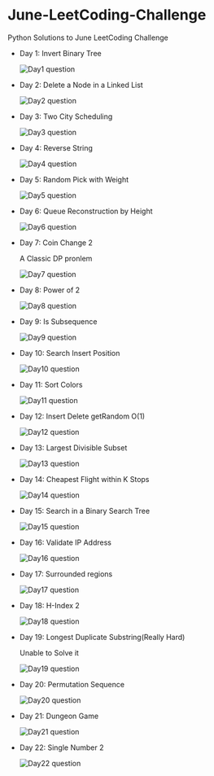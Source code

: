 # June-LeetCoding-Challenge
Python Solutions to June LeetCoding Challenge

<ul>
    <li>
		<p>Day 1: Invert Binary Tree</p>
		<img src="./questions/day1.png" alt="Day1 question">
    </li>
    <li>
		<p>Day 2: Delete a Node in a Linked List</p>
		<img src="./questions/day2.png" alt="Day2 question">
    </li>
    <li>
		<p>Day 3: Two City Scheduling</p>
		<img src="./questions/day3.png" alt="Day3 question">
    </li>
    <li>
		<p>Day 4: Reverse String</p>
		<img src="./questions/day4.png" alt="Day4 question">
    </li>
    <li>
		<p>Day 5: Random Pick with Weight</p>
		<img src="./questions/day5.png" alt="Day5 question">
    </li>
    <li>
		<p>Day 6: Queue Reconstruction by Height</p>
		<img src="./questions/day6.png" alt="Day6 question">
    </li>
    <li>
		<p>Day 7: Coin Change 2</p>
		<p>A Classic DP pronlem</p>
		<img src="./questions/day7.png" alt="Day7 question">
    </li>
	<li>
		<p>Day 8: Power of 2</p>
		<img src="./questions/day8.png" alt="Day8 question">
    </li>
	<li>
		<p>Day 9: Is Subsequence</p>
		<img src="./questions/day9.png" alt="Day9 question">
    </li>
	<li>
		<p>Day 10: Search Insert Position</p>
		<img src="./questions/day10.png" alt="Day10 question">
	</li>
	<li>
		<p>Day 11: Sort Colors</p>
		<img src="./questions/day11.png" alt="Day11 question">
	</li>
	<li>
		<p>Day 12: Insert Delete getRandom O(1)</p>
		<img src="./questions/day12.png" alt="Day12 question">
	</li>
	<li>
		<p>Day 13: Largest Divisible Subset</p>
		<img src="./questions/day13.png" alt="Day13 question">
	</li>
	<li>
		<p>Day 14: Cheapest Flight within K Stops</p>
		<img src="./questions/day14.png" alt="Day14 question">
	</li>
	<li>
		<p>Day 15: Search in a Binary Search Tree</p>
		<img src="./questions/day15.png" alt="Day15 question">
	</li>
	<li>
		<p>Day 16: Validate IP Address</p>
		<img src="./questions/day16.png" alt="Day16 question">
	</li>
	<li>
		<p>Day 17: Surrounded regions</p>
		<img src="./questions/day17.png" alt="Day17 question">
	</li>
	<li>
		<p>Day 18: H-Index 2</p>
		<img src="./questions/day18.png" alt="Day18 question">
	</li>
	<li>
		<p>Day 19: Longest Duplicate Substring(Really Hard)</p>
		<p>Unable to Solve it</p>
		<img src="./questions/day19.png" alt="Day19 question">
	</li>
	<li>
		<p>Day 20: Permutation Sequence</p>
		<img src="./questions/day20.png" alt="Day20 question">
	</li>
	<li>
		<p>Day 21: Dungeon Game</p>
		<img src="./questions/day21.png" alt="Day21 question">
	</li>
	<li>
		<p>Day 22: Single Number 2</p>
		<img src="./questions/day22.png" alt="Day22 question">
	</li>
</ul>